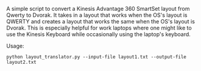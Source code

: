 A simple script to convert a Kinesis Advantage 360 SmartSet layout from Qwerty to Dvorak.
It takes in a layout that works when the OS's layout is QWERTY and creates a layout that works the same when the OS's layout is Dvorak.
This is especially helpful for work laptops where one might like to use the Kinesis Keyboard while occasionally using the laptop's keyboard.

Usage:
```
python layout_translator.py --input-file layout1.txt --output-file layout2.txt
```
